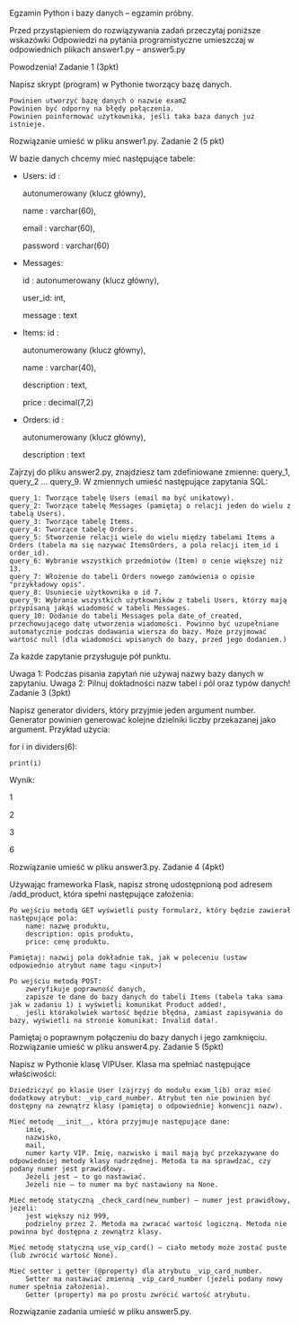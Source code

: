 Egzamin
Python i bazy danych – egzamin próbny.

Przed przystąpieniem do rozwiązywania zadań przeczytaj poniższe wskazówki
Odpowiedzi na pytania programistyczne umieszczaj w odpowiednich plikach answer1.py – answer5.py

Powodzenia!
Zadanie 1 (3pkt)

Napisz skrypt (program) w Pythonie tworzący bazę danych.

    Powinien utworzyć bazę danych o nazwie exam2
    Powinien być odporny na błędy połączenia.
    Powinien poinformować użytkownika, jeśli taka baza danych już istnieje.

Rozwiązanie umieść w pliku answer1.py.
Zadanie 2 (5 pkt)

W bazie danych chcemy mieć następujące tabele:

* Users: id :

    autonumerowany (klucz główny),

    name : varchar(60),

    email : varchar(60),

    password : varchar(60)

* Messages:

    id : autonumerowany (klucz główny),

    user_id: int,

    message : text

* Items: id :

    autonumerowany (klucz główny),

    name : varchar(40),

    description : text,

    price : decimal(7,2)

* Orders: id :

    autonumerowany (klucz główny),

    description : text

Zajrzyj do pliku answer2.py, znajdziesz tam zdefiniowane zmienne: query_1, query_2 ... query_9. W zmiennych umieść następujące zapytania SQL:

    query_1: Tworzące tabelę Users (email ma być unikatowy).
    query_2: Tworzące tabelę Messages (pamiętaj o relacji jeden do wielu z tabelą Users).
    query_3: Tworzące tabelę Items.
    query_4: Tworzące tabelę Orders.
    query_5: Stworzenie relacji wiele do wielu między tabelami Items a Orders (tabela ma się nazywać ItemsOrders, a pola relacji item_id i order_id).
    query_6: Wybranie wszystkich przedmiotów (Item) o cenie większej niż 13.
    query_7: Włożenie do tabeli Orders nowego zamówienia o opisie "przykładowy opis".
    query_8: Usuniecie użytkownika o id 7.
    query_9: Wybranie wszystkich użytkowników z tabeli Users, którzy mają przypisaną jakąś wiadomość w tabeli Messages.
    query_10: Dodanie do tabeli Messages pola date_of_created, przechowującego datę utworzenia wiadomości. Powinno być uzupełniane automatycznie podczas dodawania wiersza do bazy. Może przyjmować wartość null (dla wiadomości wpisanych do bazy, przed jego dodaniem.)

Za każde zapytanie przysługuje pół punktu.

Uwaga 1: Podczas pisania zapytań nie używaj nazwy bazy danych w zapytaniu. Uwaga 2: Pilnuj dokładności nazw tabel i pól oraz typów danych!
Zadanie 3 (3pkt)

Napisz generator dividers, który przyjmie jeden argument number. Generator powinien generować kolejne dzielniki liczby przekazanej jako argument.
Przykład użycia:

for i in dividers(6):

    print(i)

Wynik:

1

2

3

6

Rozwiązanie umieść w pliku answer3.py.
Zadanie 4 (4pkt)

Używając frameworka Flask, napisz stronę udostępnioną pod adresem /add_product, która spełni następujące założenia:

    Po wejściu metodą GET wyświetli pusty formularz, który będzie zawierał następujące pola:
        name: nazwę produktu,
        description: opis produktu,
        price: cenę produktu.

    Pamiętaj: nazwij pola dokładnie tak, jak w poleceniu (ustaw odpowiednio atrybut name tagu <input>)

    Po wejściu metodą POST:
        zweryfikuje poprawność danych,
        zapisze te dane do bazy danych do tabeli Items (tabela taka sama jak w zadaniu 1) i wyświetli komunikat Product added!,
        jeśli którakolwiek wartość będzie błędna, zamiast zapisywania do bazy, wyświetli na stronie komunikat: Invalid data!.

Pamiętaj o poprawnym połączeniu do bazy danych i jego zamknięciu. Rozwiązanie umieść w pliku answer4.py.
Zadanie 5 (5pkt)

Napisz w Pythonie klasę VIPUser. Klasa ma spełniać następujące właściwości:

    Dziedziczyć po klasie User (zajrzyj do modułu exam_lib) oraz mieć dodatkowy atrybut: _vip_card_number. Atrybut ten nie powinien być dostępny na zewnątrz klasy (pamiętaj o odpowiedniej konwencji nazw).

    Mieć metodę __init__, która przyjmuje następujące dane:
        imię,
        nazwisko,
        mail,
        numer karty VIP. Imię, nazwisko i mail mają być przekazywane do odpowiedniej metody klasy nadrzędnej. Metoda ta ma sprawdzać, czy podany numer jest prawidłowy.
        Jeżeli jest – to go nastawiać.
        Jeżeli nie – to numer ma być nastawiony na None.

    Mieć metodę statyczną _check_card(new_number) – numer jest prawidłowy, jeżeli:
        jest większy niż 999,
        podzielny przez 2. Metoda ma zwracać wartość logiczną. Metoda nie powinna być dostępna z zewnątrz klasy.

    Mieć metodę statyczną use_vip_card() – ciało metody może zostać puste (lub zwrócić wartość None).

    Mieć setter i getter (@property) dla atrybutu _vip_card_number.
        Setter ma nastawiać zmienną _vip_card_number (jeżeli podany nowy numer spełnia założenia).
        Getter (property) ma po prostu zwrócić wartość atrybutu.

Rozwiązanie zadania umieść w pliku answer5.py.
